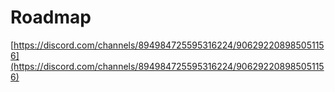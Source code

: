 # Roadmap

[https://discord.com/channels/894984725595316224/906292208985051156](https://discord.com/channels/894984725595316224/906292208985051156)
